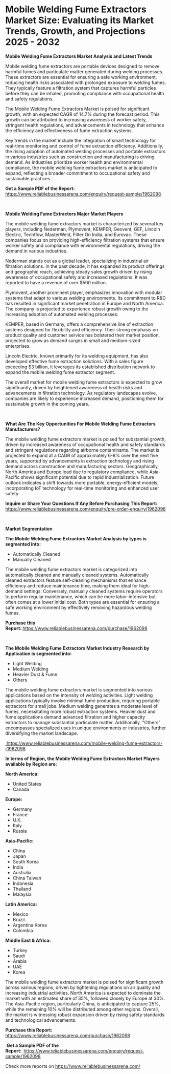 <p><h1>Mobile Welding Fume Extractors Market Size: Evaluating its Market Trends, Growth, and Projections 2025 - 2032</h1></p><p><strong>Mobile Welding Fume Extractors Market Analysis and Latest Trends</strong></p>
<p><p>Mobile welding fume extractors are portable devices designed to remove harmful fumes and particulate matter generated during welding processes. These extractors are essential for ensuring a safe working environment, reducing health risks associated with prolonged exposure to welding fumes. They typically feature a filtration system that captures harmful particles before they can be inhaled, promoting compliance with occupational health and safety regulations.</p><p>The Mobile Welding Fume Extractors Market is poised for significant growth, with an expected CAGR of 14.7% during the forecast period. This growth can be attributed to increasing awareness of worker safety, stringent health regulations, and advancements in technology that enhance the efficiency and effectiveness of fume extraction systems. </p><p>Key trends in the market include the integration of smart technology for real-time monitoring and control of fume extraction efficiency. Additionally, the rising adoption of automated welding processes and portable extractors in various industries such as construction and manufacturing is driving demand. As industries prioritize worker health and environmental compliance, the mobile welding fume extractors market is anticipated to expand, reflecting a broader commitment to occupational safety and sustainable practices.</p></p>
<p><strong>Get a Sample PDF of the Report:&nbsp;</strong> <a href="https://www.reliablebusinessarena.com/enquiry/request-sample/1962098?utm_campaign=2647&utm_medium=2&utm_source=Github&utm_content=ia&utm_term=08042025&utm_id=mobile-welding-fume-extractors">https://www.reliablebusinessarena.com/enquiry/request-sample/1962098</a></p>
<p>&nbsp;</p>
<p><strong>Mobile Welding Fume Extractors Major Market Players</strong></p>
<p><p>The mobile welding fume extractors market is characterized by several key players, including Nederman, Plymovent, KEMPER, Geovent, GEF, Lincoln Electric, Techflow, MasterWeld, Filter On India, and Eurovac. These companies focus on providing high-efficiency filtration systems that ensure worker safety and compliance with environmental regulations, driving the demand in various industries.</p><p>Nederman stands out as a global leader, specializing in industrial air filtration solutions. In the past decade, it has expanded its product offerings and geographic reach, achieving steady sales growth driven by rising awareness of occupational safety and increased regulations. It was reported to have a revenue of over $500 million.</p><p>Plymovent, another prominent player, emphasizes innovation with modular systems that adapt to various welding environments. Its commitment to R&D has resulted in significant market penetration in Europe and North America. The company is projected to experience robust growth owing to the increasing adoption of automated welding processes.</p><p>KEMPER, based in Germany, offers a comprehensive line of extraction systems designed for flexibility and efficiency. Their strong emphasis on product quality and customer service has bolstered their market position, projected to grow as demand surges in small and medium-sized enterprises.</p><p>Lincoln Electric, known primarily for its welding equipment, has also developed effective fume extraction solutions. With a sales figure exceeding $3 billion, it leverages its established distribution network to expand the mobile welding fume extractor segment.</p><p>The overall market for mobile welding fume extractors is expected to grow significantly, driven by heightened awareness of health risks and advancements in filtration technology. As regulatory landscapes evolve, companies are likely to experience increased demand, positioning them for sustainable growth in the coming years.</p></p>
<p>&nbsp;</p>
<p><strong>What Are The Key Opportunities For Mobile Welding Fume Extractors Manufacturers?</strong></p>
<p><p>The mobile welding fume extractors market is poised for substantial growth, driven by increased awareness of occupational health and safety standards and stringent regulations regarding airborne contaminants. The market is projected to expand at a CAGR of approximately 6-8% over the next five years, supported by advancements in extraction technology and rising demand across construction and manufacturing sectors. Geographically, North America and Europe lead due to regulatory compliance, while Asia-Pacific shows significant potential due to rapid industrialization. Future outlook indicates a shift towards more portable, energy-efficient models, incorporating IoT technology for real-time monitoring and enhanced user safety.</p></p>
<p><strong>Inquire or Share Your Questions If Any Before Purchasing This Report:</strong> <a href="https://www.reliablebusinessarena.com/enquiry/pre-order-enquiry/1962098?utm_campaign=2647&utm_medium=2&utm_source=Github&utm_content=ia&utm_term=08042025&utm_id=mobile-welding-fume-extractors">https://www.reliablebusinessarena.com/enquiry/pre-order-enquiry/1962098</a></p>
<p>&nbsp;</p>
<p><strong>Market Segmentation</strong></p>
<p><strong>The Mobile Welding Fume Extractors Market Analysis by types is segmented into:</strong></p>
<p><ul><li>Automatically Cleaned</li><li>Manually Cleaned</li></ul></p>
<p><p>The mobile welding fume extractors market is categorized into automatically cleaned and manually cleaned systems. Automatically cleaned extractors feature self-cleaning mechanisms that enhance efficiency and reduce maintenance time, making them ideal for high-demand settings. Conversely, manually cleaned systems require operators to perform regular maintenance, which can be more labor-intensive but often comes at a lower initial cost. Both types are essential for ensuring a safe working environment by effectively removing hazardous welding fumes.</p></p>
<p><strong>Purchase this Report:&nbsp;</strong><a href="https://www.reliablebusinessarena.com/purchase/1962098?utm_campaign=2647&utm_medium=2&utm_source=Github&utm_content=ia&utm_term=08042025&utm_id=mobile-welding-fume-extractors">https://www.reliablebusinessarena.com/purchase/1962098</a></p>
<p>&nbsp;</p>
<p><strong>The Mobile Welding Fume Extractors Market Industry Research by Application is segmented into:</strong></p>
<p><ul><li>Light Welding</li><li>Medium Welding</li><li>Heavier Dust & Fume</li><li>Others</li></ul></p>
<p><p>The mobile welding fume extractors market is segmented into various applications based on the intensity of welding activities. Light welding applications typically involve minimal fume production, requiring portable extractors for small jobs. Medium welding generates a moderate level of fumes, necessitating more robust extraction systems. Heavier dust and fume applications demand advanced filtration and higher capacity extractors to manage substantial particulate matter. Additionally, "Others" encompasses specialized uses in unique environments or industries, further diversifying the market landscape.</p></p>
<p><a href="https://www.reliablebusinessarena.com/mobile-welding-fume-extractors-r1962098?utm_campaign=2647&utm_medium=2&utm_source=Github&utm_content=ia&utm_term=08042025&utm_id=mobile-welding-fume-extractors">&nbsp;https://www.reliablebusinessarena.com/mobile-welding-fume-extractors-r1962098</a></p>
<p><strong>In terms of Region, the Mobile Welding Fume Extractors Market Players available by Region are:</strong></p>
<p>
    <p> <strong> North America: </strong>
        <ul>
            <li>United States</li>
            <li>Canada</li>
        </ul>
        </p> 
    <p> <strong> Europe: </strong>
        <ul>
            <li>Germany</li>
            <li>France</li>
            <li>U.K.</li>
            <li>Italy</li>
            <li>Russia</li>
        </ul>
        </p> 
    <p> <strong> Asia-Pacific: </strong>
        <ul>
            <li>China</li>
            <li>Japan</li>
            <li>South Korea</li>
            <li>India</li>
            <li>Australia</li>
            <li>China Taiwan</li>
            <li>Indonesia</li>
            <li>Thailand</li>
            <li>Malaysia</li>
        </ul>
        </p> 
    <p> <strong> Latin America: </strong>
        <ul>
            <li>Mexico</li>
            <li>Brazil</li>
            <li>Argentina Korea</li>
            <li>Colombia</li>
        </ul>
        </p> 
    <p> <strong> Middle East & Africa: </strong>
        <ul>
            <li>Turkey</li>
            <li>Saudi</li>
            <li>Arabia</li>
            <li>UAE</li>
            <li>Korea</li>
        </ul>
    </p>
    </p>
<p><p>The mobile welding fume extractors market is poised for significant growth across various regions, driven by tightening regulations on air quality and increasing industrial activities. North America is expected to dominate the market with an estimated share of 35%, followed closely by Europe at 30%. The Asia-Pacific region, particularly China, is anticipated to capture 25%, while the remaining 10% will be distributed among other regions. Overall, the market is witnessing robust expansion driven by rising safety standards and technological advancements.</p></p>
<p><strong>Purchase this Report: </strong><a href="https://www.reliablebusinessarena.com/purchase/1962098?utm_campaign=2647&utm_medium=2&utm_source=Github&utm_content=ia&utm_term=08042025&utm_id=mobile-welding-fume-extractors">https://www.reliablebusinessarena.com/purchase/1962098</a></p>
<p>&nbsp;<strong>Get a Sample PDF of the Report:&nbsp;&nbsp;</strong><a href="https://www.reliablebusinessarena.com/enquiry/request-sample/1962098?utm_campaign=2647&utm_medium=2&utm_source=Github&utm_content=ia&utm_term=08042025&utm_id=mobile-welding-fume-extractors">https://www.reliablebusinessarena.com/enquiry/request-sample/1962098</a></p>
<p><strong></strong></p>
<p>Check more reports on <a href="https://www.reliablebusinessarena.com/?utm_campaign=2647&utm_medium=2&utm_source=Github&utm_content=ia&utm_term=08042025&utm_id=mobile-welding-fume-extractors">https://www.reliablebusinessarena.com/</a></p>